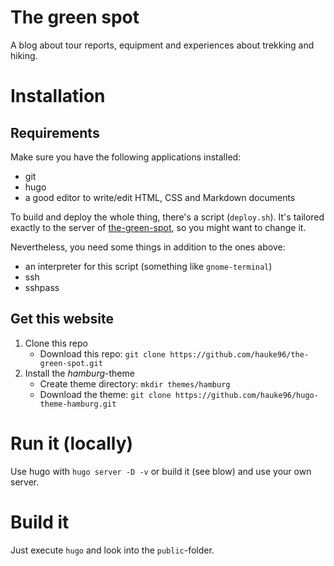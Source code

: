 # The green spot

A blog about tour reports, equipment and experiences about trekking and hiking.

# Installation

## Requirements
Make sure you have the following applications installed:
* git
* hugo
* a good editor to write/edit HTML, CSS and Markdown documents

To build and deploy the whole thing, there's a script (`deploy.sh`).
It's tailored exactly to the server of [the-green-spot](https://the-green-spot.de), so you might want to change it.

Nevertheless, you need some things in addition to the ones above:
* an interpreter for this script (something like `gnome-terminal`)
* ssh
* sshpass

## Get this website
1. Clone this repo<br>
    * Download this repo: `git clone https://github.com/hauke96/the-green-spot.git`
2. Install the _hamburg_-theme
    * Create theme directory: `mkdir themes/hamburg`
    * Download the theme: `git clone https://github.com/hauke96/hugo-theme-hamburg.git`

# Run it (locally)
Use hugo with `hugo server -D -v` or build it (see blow) and use your own server.

# Build it
Just execute `hugo` and look into the `public`-folder.

